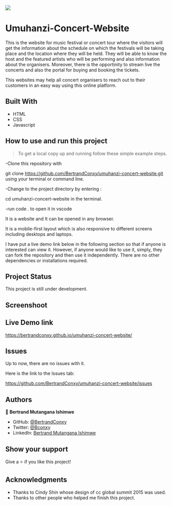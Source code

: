 
![](https://img.shields.io/badge/Microverse-blueviolet)

# Umuhanzi-Concert-Website
This is the website for music festival or concert tour where the visitors will get the information about the schedule on which the festivals will be taking place and the location where they will be held. They will be able to know the host and the featured artists who will be performing and also information about the organisers.
Moreover, there is the opportinity to stream live the concerts and also the portal for buying and booking the tickets.

This websites may help all concert organisers to reach out to their customers in an easy way using this online platform.

## Built With

- HTML
- CSS
- Javascript

## How to use and run this project

>To get a local copy up and running follow these simple example steps.

-Clone this repository with

git clone https://github.com/BertrandConxy/umuhanzi-concert-website.git using your terminal or command line.

-Change to the project directory by entering :

cd umuhanzi-concert-website in the terminal.

-run code . to open it in vscode


It is a website and It can be opened in any browser.

It is a mobile-first layout which is also responsive to different screens including desktops and laptops.

I have put a live demo link below in the following section so that
if anyone is interested can view it. However, if anyone would like to use it, simply, they can fork the repository and then use it independently.
There are no other dependencies or installations required.

## Project Status
This project is still under development.

## Screenshoot


## Live Demo link
 https://bertrandconxy.github.io/umuhanzi-concert-website/

## Issues

Up to now, there are no issues with it.

Here is the link to the Issues tab:

https://github.com/BertrandConxy/umuhanzi-concert-website/issues

## Authors

👤 **Bertrand Mutangana Ishimwe**

- GitHub: [@BertrandConxy](https://github.com/BertrandConxy)
- Twitter: [@Bconxy](https://twitter.com/Bconxy)
- LinkedIn: [Bertrand Mutangana Ishimwe](https://www.linkedin.com/in/bertrand-mutangana-024905220/)


## Show your support

Give a ⭐️ if you like this project!

## Acknowledgments

- Thanks to Cindy Shin whose design of cc global summit 2015 was used.
- Thanks to other people who helped me finish this project.

